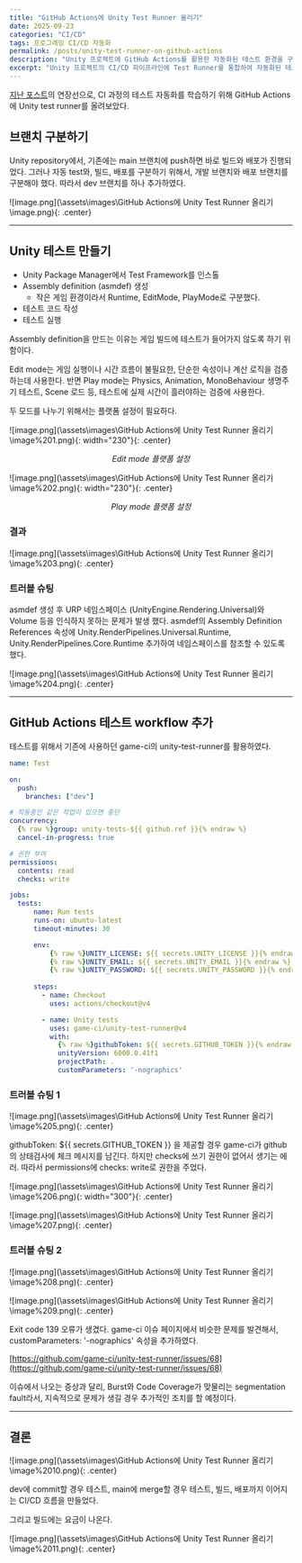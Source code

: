 ```yaml
---
title: "GitHub Actions에 Unity Test Runner 올리기"
date: 2025-09-23
categories: "CI/CD"
tags: 프로그래밍 CI/CD 자동화
permalink: /posts/unity-test-runner-on-github-actions
description: "Unity 프로젝트에 GitHub Actions를 활용한 자동화된 테스트 환경을 구축하는 과정을 다룹니다. Unity Test Framework 설정부터 CI/CD 파이프라인에서의 테스트 자동화까지, 실제 구현 과정에서 마주친 문제들과 해결방법을 공유합니다."
excerpt: "Unity 프로젝트의 CI/CD 파이프라인에 Test Runner를 통합하여 자동화된 테스트 환경을 구축했습니다. dev 브랜치에서는 테스트만, main 브랜치에서는 테스트부터 배포까지 이어지는 완전한 자동화 워크플로우를 만들었습니다."
---
```


[지난 포스트](https://neckar28.github.io/posts/unity-blog-github-actions-pipeline)의 연장선으로, CI 과정의 테스트 자동화를 학습하기 위해 GitHub Actions에 Unity test runner를 올려보았다. 

## 브랜치 구분하기

Unity repository에서, 기존에는 main 브랜치에 push하면 바로 빌드와 배포가 진행되었다. 그러나 자동 test와, 빌드, 배포를 구분하기 위해서, 개발 브랜치와 배포 브랜치를 구분해야 했다. 따라서 dev 브랜치를 하나 추가하였다.

![image.png](\assets\images\GitHub Actions에 Unity Test Runner 올리기\image.png){: .center}

---

## Unity 테스트 만들기

- Unity Package Manager에서 Test Framework를 인스톨
- Assembly definition (asmdef) 생성
    - 작은 게임 환경이라서 Runtime, EditMode, PlayMode로 구분했다.
- 테스트 코드 작성
- 테스트 실행

Assembly definition을 만드는 이유는 게임 빌드에 테스트가 들어가지 않도록 하기 위함이다.

Edit mode는 게임 실행이나 시간 흐름이 불필요한, 단순한 속성이나 계산 로직을 검증하는데 사용한다. 반면 Play mode는 Physics, Animation, MonoBehaviour 생명주기 테스트, Scene 로드 등, 테스트에 실제 시간이 흘러야하는 검증에 사용한다. 

두 모드를 나누기 위해서는 플랫폼 설정이 필요하다.

![image.png](\assets\images\GitHub Actions에 Unity Test Runner 올리기\image%201.png){: width="230"}{: .center}

<p style="text-align:center;"><em>Edit mode 플랫폼 설정</em></p>

![image.png](\assets\images\GitHub Actions에 Unity Test Runner 올리기\image%202.png){: width="230"}{: .center}

<p style="text-align:center;"><em>Play mode 플랫폼 설정</em></p>

### 결과

![image.png](\assets\images\GitHub Actions에 Unity Test Runner 올리기\image%203.png){: .center}

### 트러블 슈팅

asmdef 생성 후 URP 네임스페이스 (UnityEngine.Rendering.Universal)와 Volume 등을 인식하지 못하는 문제가 발생 했다. asmdef의 Assembly Definition References 속성에 Unity.RenderPipelines.Universal.Runtime, Unity.RenderPipelines.Core.Runtime 추가하여 네임스페이스를 참조할 수 있도록 했다.

![image.png](\assets\images\GitHub Actions에 Unity Test Runner 올리기\image%204.png){: .center}

---

## GitHub Actions 테스트 workflow 추가

테스트를 위해서 기존에 사용하던 game-ci의 unity-test-runner를 활용하였다.

```yaml
name: Test

on:
  push:
    branches: ["dev"]

# 작동중인 같은 작업이 있으면 중단
concurrency:
  {% raw %}group: unity-tests-${{ github.ref }}{% endraw %}
  cancel-in-progress: true

# 권한 부여
permissions:
  contents: read
  checks: write

jobs:
  tests:
      name: Run tests
      runs-on: ubuntu-latest
      timeout-minutes: 30

      env:
          {% raw %}UNITY_LICENSE: ${{ secrets.UNITY_LICENSE }}{% endraw %}
          {% raw %}UNITY_EMAIL: ${{ secrets.UNITY_EMAIL }}{% endraw %}
          {% raw %}UNITY_PASSWORD: ${{ secrets.UNITY_PASSWORD }}{% endraw %}
      
      steps:
        - name: Checkout
          uses: actions/checkout@v4

        - name: Unity tests
          uses: game-ci/unity-test-runner@v4
          with:
            {% raw %}githubToken: ${{ secrets.GITHUB_TOKEN }}{% endraw %}
            unityVersion: 6000.0.41f1
            projectPath: .
            customParameters: '-nographics'
```

### 트러블 슈팅 1

![image.png](\assets\images\GitHub Actions에 Unity Test Runner 올리기\image%205.png){: .center}

githubToken: ${{ secrets.GITHUB_TOKEN }} 을 제공할 경우 game-ci가 github의 상태검사에 체크 메시지를 남긴다. 하지만 checks에 쓰기 권한이 없어서 생기는 에러. 따라서 permissions에 checks: write로 권한을 주었다.

![image.png](\assets\images\GitHub Actions에 Unity Test Runner 올리기\image%206.png){: width="300"}{: .center}

![image.png](\assets\images\GitHub Actions에 Unity Test Runner 올리기\image%207.png){: .center}

### 트러블 슈팅 2

![image.png](\assets\images\GitHub Actions에 Unity Test Runner 올리기\image%208.png){: .center}

![image.png](\assets\images\GitHub Actions에 Unity Test Runner 올리기\image%209.png){: .center}

Exit code 139 오류가 생겼다. game-ci 이슈 페이지에서 비슷한 문제를 발견해서, customParameters: '-nographics' 속성을 추가하였다. 

[https://github.com/game-ci/unity-test-runner/issues/68](https://github.com/game-ci/unity-test-runner/issues/68)

이슈에서 나오는 증상과 달리, Burst와 Code Coverage가 맞물리는 segmentation fault라서, 지속적으로 문제가 생길 경우 추가적인 조치를 할 예정이다.

---

## 결론

![image.png](\assets\images\GitHub Actions에 Unity Test Runner 올리기\image%2010.png){: .center}

dev에 commit할 경우 테스트, main에 merge할 경우 테스트, 빌드, 배포까지 이어지는  CI/CD 흐름을 만들었다.

그리고 빌드에는 요금이 나온다.

![image.png](\assets\images\GitHub Actions에 Unity Test Runner 올리기\image%2011.png){: .center}